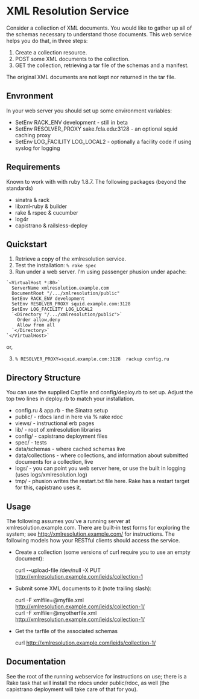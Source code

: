 XML Resolution Service
======================
Consider a collection of XML documents.  You would like to gather up all of the schemas necessary
to understand those documents.  This web service helps you do that, in three steps:

  1. Create a collection resource.
  2. POST some XML documents to the collection.
  3. GET the collection, retrieving a tar file of the schemas and a manifest.

The original XML documents are not kept nor returned in the tar file.

Envronment
----------

In your web server you should set up some environment variables:

  * SetEnv RACK_ENV development - still in beta
  * SetEnv RESOLVER_PROXY sake.fcla.edu:3128 - an optional squid caching proxy
  * SetEnv LOG_FACILITY LOG_LOCAL2 - optionally a facility code if using syslog for logging

Requirements
------------
Known to work with with ruby 1.8.7. The following packages (beyond the standards)

  * sinatra & rack
  * libxml-ruby & builder
  * rake & rspec & cucumber
  * log4r
  * capistrano & railsless-deploy 

Quickstart
----------

  1. Retrieve a copy of the xmlresolution service.  
  2. Test the installation:  `% rake spec`
  3. Run under a web server.  I'm using passenger phusion under apache:
	
	`<VirtualHost *:80>`
	  ServerName xmlresolution.example.com
	  DocumentRoot "/.../xmlresolution/public"
	  SetEnv RACK_ENV development
	  SetEnv RESOLVER_PROXY squid.example.com:3128
	  SetEnv LOG_FACILITY LOG_LOCAL2
	  `<Directory "/.../xmlresolution/public">`
	    Order allow,deny
	    Allow from all
 	  `</Directory>`
	`</VirtualHost>`

or, 

  3. `% RESOLVER_PROXY=squid.example.com:3128  rackup config.ru`


Directory Structure
-------------------
You can use the supplied Capfile and config/deploy.rb to set up. Adjust
the top two lines in deploy.rb to match your installation.

 * config.ru & app.rb - the Sinatra setup
 * public/            - rdocs land in here via % rake rdoc
 * views/             - instructional erb pages
 * lib/               - root of xmlresolution libraries
 * config/            - capistrano deployment files
 * spec/              - tests
 * data/schemas       - where cached schemas live
 * data/collections   - where collections, and information about submitted documents for a collection, live
 * logs/              - you can point you web server here, or use the built in logging (uses logs/xmlresolution.log)
 * tmp/               - phusion writes the restart.txt file here.  Rake has a restart target for this, capistrano uses it. 


Usage
-----

The following assumes you've a running server at xmlresolution.example.com.
There are built-in test forms for exploring the system; see http://xmlresolution.example.com/ for
instructions.  The following models how your RESTful clients should access the service.

 * Create a collection (some versions of curl require you to use an empty document):
	 
	curl --upload-file /dev/null -X PUT http://xmlresolution.example.com/ieids/collection-1
	
 * Submit some XML documents to it (note trailing slash):
	
	curl -F xmlfile=@myfile.xml http://xmlresolution.example.com/ieids/collection-1/	
	curl -F xmlfile=@myotherfile.xml http://xmlresolution.example.com/ieids/collection-1/
	
 * Get the tarfile of the associated schemas
	
	curl http://xmlresolution.example.com/ieids/collection-1/
	


Documentation
-------------
See the root of the running webservice for instructions on use; there is
a Rake task that will install the rdocs under public/rdoc, as well (the
capistrano deployment will take care of that for you).


